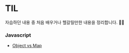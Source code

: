 # TIL
자습하던 내용 중 처음 배우거나 헬갈릴만한 내용을 정리합니다. 🧑‍💻

### Javascript
- [Object vs Map](https://github.com/Jungho-Cheon/TIL/blob/master/javascript/object_vs_map.md)

